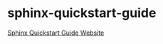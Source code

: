 # sphinx-quickstart-guide

[Sphinx Quickstart Guide Website](https://cerodell.github.io/sphinx-quickstart-guide/build/html/index.html)
